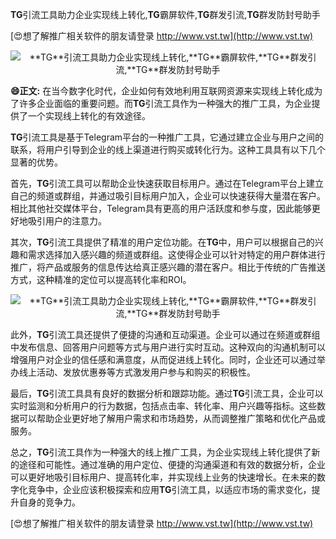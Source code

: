 **TG**引流工具助力企业实现线上转化,**TG**霸屏软件,**TG**群发引流,**TG**群发防封号助手

[😍想了解推广相关软件的朋友请登录 http://www.vst.tw](http://www.vst.tw)

 <center><img src="https://vst.tw/MP4/tuiguang/png/6.png" alt="**TG**引流工具助力企业实现线上转化,**TG**霸屏软件,**TG**群发引流,**TG**群发防封号助手"></center>

**😄正文:**
在当今数字化时代，企业如何有效地利用互联网资源来实现线上转化成为了许多企业面临的重要问题。而**TG**引流工具作为一种强大的推广工具，为企业提供了一个实现线上转化的有效途径。

**TG**引流工具是基于Telegram平台的一种推广工具，它通过建立企业与用户之间的联系，将用户引导到企业的线上渠道进行购买或转化行为。这种工具具有以下几个显著的优势。

首先，**TG**引流工具可以帮助企业快速获取目标用户。通过在Telegram平台上建立自己的频道或群组，并通过吸引目标用户加入，企业可以快速获得大量潜在客户。相比其他社交媒体平台，Telegram具有更高的用户活跃度和参与度，因此能够更好地吸引用户的注意力。

其次，**TG**引流工具提供了精准的用户定位功能。在**TG**中，用户可以根据自己的兴趣和需求选择加入感兴趣的频道或群组。这使得企业可以针对特定的用户群体进行推广，将产品或服务的信息传达给真正感兴趣的潜在客户。相比于传统的广告推送方式，这种精准的定位可以提高转化率和ROI。

 <center><img src="https://vst.tw/MP4/tuiguang/png/7.png" alt="**TG**引流工具助力企业实现线上转化,**TG**霸屏软件,**TG**群发引流,**TG**群发防封号助手"></center>

此外，**TG**引流工具还提供了便捷的沟通和互动渠道。企业可以通过在频道或群组中发布信息、回答用户问题等方式与用户进行实时互动。这种双向的沟通机制可以增强用户对企业的信任感和满意度，从而促进线上转化。同时，企业还可以通过举办线上活动、发放优惠券等方式激发用户参与和购买的积极性。

最后，**TG**引流工具具有良好的数据分析和跟踪功能。通过**TG**引流工具，企业可以实时监测和分析用户的行为数据，包括点击率、转化率、用户兴趣等指标。这些数据可以帮助企业更好地了解用户需求和市场趋势，从而调整推广策略和优化产品或服务。

总之，**TG**引流工具作为一种强大的线上推广工具，为企业实现线上转化提供了新的途径和可能性。通过准确的用户定位、便捷的沟通渠道和有效的数据分析，企业可以更好地吸引目标用户、提高转化率，并实现线上业务的快速增长。在未来的数字化竞争中，企业应该积极探索和应用**TG**引流工具，以适应市场的需求变化，提升自身的竞争力。

[😍想了解推广相关软件的朋友请登录 http://www.vst.tw](http://www.vst.tw)



